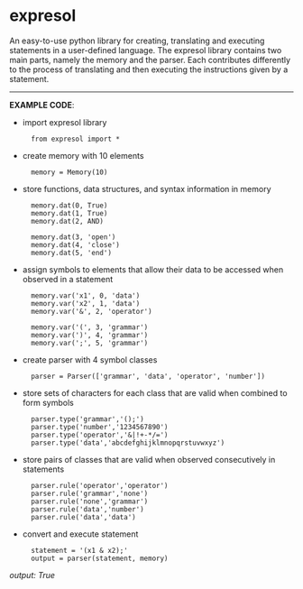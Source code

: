 # expresol

An easy-to-use python library for creating, translating and executing statements in a user-defined language. The expresol library contains two main parts, namely the memory and the parser. Each contributes differently to the process of translating and then executing the instructions given by a statement.

---

__EXAMPLE CODE__:

- import expresol library
        
        from expresol import *

- create memory with 10 elements

        memory = Memory(10)

- store functions, data structures, and syntax information in memory  

        memory.dat(0, True)
        memory.dat(1, True)
        memory.dat(2, AND)

        memory.dat(3, 'open')
        memory.dat(4, 'close')
        memory.dat(5, 'end')

- assign symbols to elements that allow their data to be accessed when observed in a statement 

        memory.var('x1', 0, 'data')
        memory.var('x2', 1, 'data')
        memory.var('&', 2, 'operator')
 
        memory.var('(', 3, 'grammar')
        memory.var(')', 4, 'grammar')
        memory.var(';', 5, 'grammar')

- create parser with 4 symbol classes

        parser = Parser(['grammar', 'data', 'operator', 'number'])

- store sets of characters for each class that are valid when combined to form symbols

        parser.type('grammar','();')
        parser.type('number','1234567890')
        parser.type('operator','&|!+-*/=')
        parser.type('data','abcdefghijklmnopqrstuvwxyz')

- store pairs of classes that are valid when observed consecutively in statements

        parser.rule('operator','operator')
        parser.rule('grammar','none')
        parser.rule('none','grammar')
        parser.rule('data','number')
        parser.rule('data','data')

- convert and execute statement

        statement = '(x1 & x2);'
        output = parser(statement, memory)
        
*output: True*
